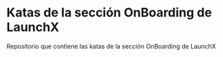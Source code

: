 # Katas de la sección OnBoarding de LaunchX
Repositorio que contiene las katas de la sección OnBoarding de LaunchX
